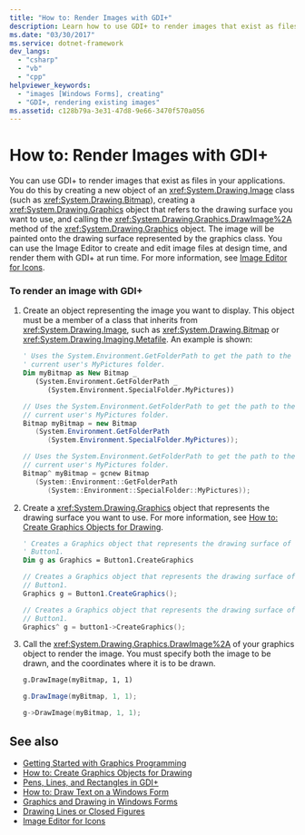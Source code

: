 ```yaml
---
title: "How to: Render Images with GDI+"
description: Learn how to use GDI+ to render images that exist as files in applications using objects and the System.Drawing.Graphics.DrawImage method.
ms.date: "03/30/2017"
ms.service: dotnet-framework
dev_langs: 
  - "csharp"
  - "vb"
  - "cpp"
helpviewer_keywords: 
  - "images [Windows Forms], creating"
  - "GDI+, rendering existing images"
ms.assetid: c128b79a-3e31-47d8-9e66-3470f570a056
---
```

# How to: Render Images with GDI+

You can use GDI+ to render images that exist as files in your applications. You do this by creating a new object of an <xref:System.Drawing.Image> class (such as <xref:System.Drawing.Bitmap>), creating a <xref:System.Drawing.Graphics> object that refers to the drawing surface you want to use, and calling the <xref:System.Drawing.Graphics.DrawImage%2A> method of the <xref:System.Drawing.Graphics> object. The image will be painted onto the drawing surface represented by the graphics class. You can use the Image Editor to create and edit image files at design time, and render them with GDI+ at run time. For more information, see [Image Editor for Icons](/cpp/windows/image-editor-for-icons).

### To render an image with GDI+

1. Create an object representing the image you want to display. This object must be a member of a class that inherits from <xref:System.Drawing.Image>, such as <xref:System.Drawing.Bitmap> or <xref:System.Drawing.Imaging.Metafile>. An example is shown:

    ```vb
    ' Uses the System.Environment.GetFolderPath to get the path to the
    ' current user's MyPictures folder.
    Dim myBitmap as New Bitmap _
       (System.Environment.GetFolderPath _
          (System.Environment.SpecialFolder.MyPictures))
    ```

    ```csharp
    // Uses the System.Environment.GetFolderPath to get the path to the
    // current user's MyPictures folder.
    Bitmap myBitmap = new Bitmap
       (System.Environment.GetFolderPath
          (System.Environment.SpecialFolder.MyPictures));
    ```

    ```cpp
    // Uses the System.Environment.GetFolderPath to get the path to the
    // current user's MyPictures folder.
    Bitmap^ myBitmap = gcnew Bitmap
       (System::Environment::GetFolderPath
          (System::Environment::SpecialFolder::MyPictures));
    ```

2. Create a <xref:System.Drawing.Graphics> object that represents the drawing surface you want to use. For more information, see [How to: Create Graphics Objects for Drawing](how-to-create-graphics-objects-for-drawing.md).

    ```vb
    ' Creates a Graphics object that represents the drawing surface of
    ' Button1.
    Dim g as Graphics = Button1.CreateGraphics
    ```

    ```csharp
    // Creates a Graphics object that represents the drawing surface of
    // Button1.
    Graphics g = Button1.CreateGraphics();
    ```

    ```cpp
    // Creates a Graphics object that represents the drawing surface of
    // Button1.
    Graphics^ g = button1->CreateGraphics();
    ```

3. Call the <xref:System.Drawing.Graphics.DrawImage%2A> of your graphics object to render the image. You must specify both the image to be drawn, and the coordinates where it is to be drawn.

    ```vb
    g.DrawImage(myBitmap, 1, 1)
    ```

    ```csharp
    g.DrawImage(myBitmap, 1, 1);
    ```

    ```cpp
    g->DrawImage(myBitmap, 1, 1);
    ```

## See also

- [Getting Started with Graphics Programming](getting-started-with-graphics-programming.md)
- [How to: Create Graphics Objects for Drawing](how-to-create-graphics-objects-for-drawing.md)
- [Pens, Lines, and Rectangles in GDI+](pens-lines-and-rectangles-in-gdi.md)
- [How to: Draw Text on a Windows Form](how-to-draw-text-on-a-windows-form.md)
- [Graphics and Drawing in Windows Forms](graphics-and-drawing-in-windows-forms.md)
- [Drawing Lines or Closed Figures](/cpp/windows/drawing-lines-or-closed-figures-image-editor-for-icons)
- [Image Editor for Icons](/cpp/windows/image-editor-for-icons)
